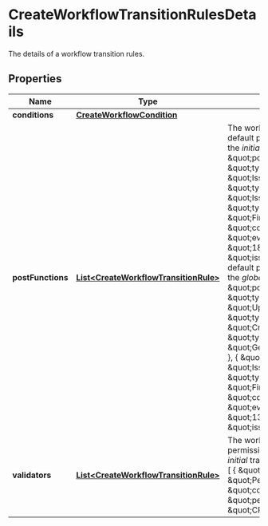 

# CreateWorkflowTransitionRulesDetails

The details of a workflow transition rules.

## Properties

| Name | Type | Description | Notes |
|------------ | ------------- | ------------- | -------------|
|**conditions** | [**CreateWorkflowCondition**](CreateWorkflowCondition.md) |  |  [optional] |
|**postFunctions** | [**List&lt;CreateWorkflowTransitionRule&gt;**](CreateWorkflowTransitionRule.md) | The workflow post functions.  **Note:** The default post functions are always added to the *initial* transition, as in:      \&quot;postFunctions\&quot;: [         {             \&quot;type\&quot;: \&quot;IssueCreateFunction\&quot;         },         {             \&quot;type\&quot;: \&quot;IssueReindexFunction\&quot;         },         {             \&quot;type\&quot;: \&quot;FireIssueEventFunction\&quot;,             \&quot;configuration\&quot;: {                 \&quot;event\&quot;: {                     \&quot;id\&quot;: \&quot;1\&quot;,                     \&quot;name\&quot;: \&quot;issue_created\&quot;                 }             }         }     ]  **Note:** The default post functions are always added to the *global* and *directed* transitions, as in:      \&quot;postFunctions\&quot;: [         {             \&quot;type\&quot;: \&quot;UpdateIssueStatusFunction\&quot;         },         {             \&quot;type\&quot;: \&quot;CreateCommentFunction\&quot;         },         {             \&quot;type\&quot;: \&quot;GenerateChangeHistoryFunction\&quot;         },         {             \&quot;type\&quot;: \&quot;IssueReindexFunction\&quot;         },         {             \&quot;type\&quot;: \&quot;FireIssueEventFunction\&quot;,             \&quot;configuration\&quot;: {                 \&quot;event\&quot;: {                     \&quot;id\&quot;: \&quot;13\&quot;,                     \&quot;name\&quot;: \&quot;issue_generic\&quot;                 }             }         }     ] |  [optional] |
|**validators** | [**List&lt;CreateWorkflowTransitionRule&gt;**](CreateWorkflowTransitionRule.md) | The workflow validators.  **Note:** The default permission validator is always added to the *initial* transition, as in:      \&quot;validators\&quot;: [         {             \&quot;type\&quot;: \&quot;PermissionValidator\&quot;,             \&quot;configuration\&quot;: {                 \&quot;permissionKey\&quot;: \&quot;CREATE_ISSUES\&quot;             }         }     ] |  [optional] |



